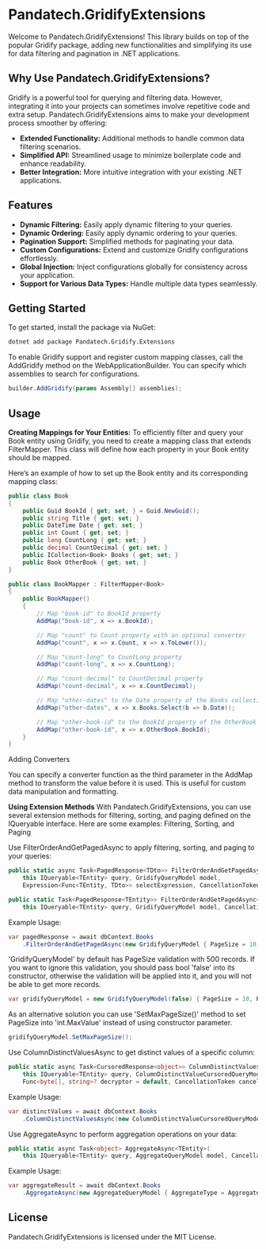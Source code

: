 # Pandatech.GridifyExtensions

Welcome to Pandatech.GridifyExtensions! This library builds on top of the popular Gridify package, adding new
functionalities and simplifying its use for data filtering and pagination in .NET applications.

## Why Use Pandatech.GridifyExtensions?

Gridify is a powerful tool for querying and filtering data. However, integrating it into your projects can sometimes
involve repetitive code and extra setup. Pandatech.GridifyExtensions aims to make your development process smoother by
offering:

- **Extended Functionality:** Additional methods to handle common data filtering scenarios.
- **Simplified API:** Streamlined usage to minimize boilerplate code and enhance readability.
- **Better Integration:** More intuitive integration with your existing .NET applications.

## Features
- **Dynamic Filtering:** Easily apply dynamic filtering to your queries.
- **Dynamic Ordering:** Easily apply dynamic ordering to your queries.
- **Pagination Support:** Simplified methods for paginating your data.
- **Custom Configurations:** Extend and customize Gridify configurations effortlessly.
- **Global Injection:** Inject configurations globally for consistency across your application.
- **Support for Various Data Types:** Handle multiple data types seamlessly.
## Getting Started
To get started, install the package via NuGet:

```bash
dotnet add package Pandatech.Gridify.Extensions
```

To enable Gridify support and register custom mapping classes, call the AddGridify method on the WebApplicationBuilder. 
You can specify which assemblies to search for configurations.
```csharp
builder.AddGridify(params Assembly[] assemblies);
```

## Usage
**Creating Mappings for Your Entities:**
To efficiently filter and query your Book entity using Gridify, you need to create a mapping class that extends FilterMapper<T>.
This class will define how each property in your Book entity should be mapped.

Here’s an example of how to set up the Book entity and its corresponding mapping class:
```csharp
public class Book
{
    public Guid BookId { get; set; } = Guid.NewGuid();
    public string Title { get; set; }
    public DateTime Date { get; set; }
    public int Count { get; set; }
    public long CountLong { get; set; }
    public decimal CountDecimal { get; set; }
    public ICollection<Book> Books { get; set; }
    public Book OtherBook { get; set; }
}

public class BookMapper : FilterMapper<Book>
{
    public BookMapper()
    {
        // Map "book-id" to BookId property
        AddMap("book-id", x => x.BookId);

        // Map "count" to Count property with an optional converter
        AddMap("count", x => x.Count, x => x.ToLower());

        // Map "count-long" to CountLong property
        AddMap("count-long", x => x.CountLong);

        // Map "count-decimal" to CountDecimal property
        AddMap("count-decimal", x => x.CountDecimal);

        // Map "other-dates" to the Date property of the Books collection
        AddMap("other-dates", x => x.Books.Select(b => b.Date));

        // Map "other-book-id" to the BookId property of the OtherBook property
        AddMap("other-book-id", x => x.OtherBook.BookId);
    }
}

```

Adding Converters

You can specify a converter function as the third parameter in the AddMap method to transform the value before it is used. 
This is useful for custom data manipulation and formatting.

**Using Extension Methods**
With Pandatech.GridifyExtensions, you can use several extension methods for filtering, sorting, and paging defined on the IQueryable<T> interface. Here are some examples:
Filtering, Sorting, and Paging

Use FilterOrderAndGetPagedAsync to apply filtering, sorting, and paging to your queries:
```csharp
public static async Task<PagedResponse<TDto>> FilterOrderAndGetPagedAsync<TEntity, TDto>(
    this IQueryable<TEntity> query, GridifyQueryModel model,
    Expression<Func<TEntity, TDto>> selectExpression, CancellationToken cancellationToken = default)

public static Task<PagedResponse<TEntity>> FilterOrderAndGetPagedAsync<TEntity>(
    this IQueryable<TEntity> query, GridifyQueryModel model, CancellationToken cancellationToken = default)
```

Example Usage:
```csharp
var pagedResponse = await dbContext.Books
    .FilterOrderAndGetPagedAsync(new GridifyQueryModel { PageSize = 10, Page = 1 }, cancellationToken);
```

'GridifyQueryModel' by default has PageSize validation with 500 records. If you want to ignore this validation, you should pass bool 'false' into its constructor, otherwise the validation will be applied into it, and you will not be able to get more records.
```csharp
var gridifyQueryModel = new GridifyQueryModel(false) { PageSize = 10, Page = 1 };
```

As an alternative solution you can use 'SetMaxPageSize()' method to set PageSize into 'int.MaxValue' instead of using constructor parameter.
```csharp
gridifyQueryModel.SetMaxPageSize();
```

Use ColumnDistinctValuesAsync to get distinct values of a specific column:
```csharp
public static async Task<CursoredResponse<object>> ColumnDistinctValuesAsync<TEntity>(
    this IQueryable<TEntity> query, ColumnDistinctValueCursoredQueryModel model,
    Func<byte[], string>? decryptor = default, CancellationToken cancellationToken = default)

```
Example Usage:
```csharp
var distinctValues = await dbContext.Books
    .ColumnDistinctValuesAsync(new ColumnDistinctValueCursoredQueryModel { PropertyName = "Title", PageSize=50, Filter="Title>abc" }, cancellationToken);
```

Use AggregateAsync to perform aggregation operations on your data:
```csharp
public static async Task<object> AggregateAsync<TEntity>(
    this IQueryable<TEntity> query, AggregateQueryModel model, CancellationToken cancellationToken = default)
```
Example Usage:
```csharp
var aggregateResult = await dbContext.Books
    .AggregateAsync(new AggregateQueryModel { AggregateType = AggregateType.Sum, PropertyName = "count" }, cancellationToken);
```

## License

Pandatech.GridifyExtensions is licensed under the MIT License.
